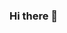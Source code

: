### Hi there 👋

<!--
**bhaskardhuri/bhaskardhuri** is a ✨ _special_ ✨ repository because its `README.md` (this file) appears on your GitHub profile.

Here are some ideas to get you started:

- 🔭 I’m currently studying in P E S Modern College of Engineering,Pune
- 🌱 I’m currently learning Machine Learning,Java and Android
- 👯 I’m looking to collaborate on Java Development,Android Development and Machine Learning 
- 💬 Ask me about Java,Android PHP and MySQL
- 📫 How to reach me: bhaskardhuri641@gmail.com
- 😄 Pronouns: He/Him
- ⚡ Hobbies : I like Cooking and Gardening
-->   
